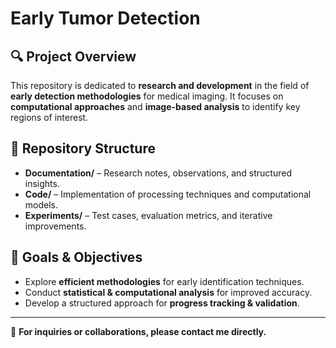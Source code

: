 # Early Tumor Detection  

## 🔍 Project Overview  
This repository is dedicated to **research and development** in the field of **early detection methodologies** for medical imaging. It focuses on **computational approaches** and **image-based analysis** to identify key regions of interest.

## 📂 Repository Structure  
- **Documentation/** – Research notes, observations, and structured insights.  
- **Code/** – Implementation of processing techniques and computational models.  
- **Experiments/** – Test cases, evaluation metrics, and iterative improvements.  

## 🚀 Goals & Objectives  
- Explore **efficient methodologies** for early identification techniques.  
- Conduct **statistical & computational analysis** for improved accuracy.  
- Develop a structured approach for **progress tracking & validation**.  


---
📌 **For inquiries or collaborations, please contact me directly.**  
